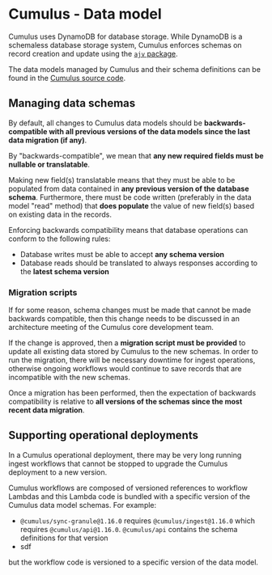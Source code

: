 # Cumulus - Data model

Cumulus uses DynamoDB for database storage. While DynamoDB is a schemaless database storage system, Cumulus enforces schemas on record creation and update using the [`ajv` package](https://github.com/epoberezkin/ajv).

The data models managed by Cumulus and their schema definitions can be found in the [Cumulus source code](./packages/api/models/schemas.js).

## Managing data schemas

By default, all changes to Cumulus data models should be **backwards-compatible with all previous versions of the data models since the last data migration (if any)**.

By "backwards-compatible", we mean that **any new required fields must be nullable or translatable**.

Making new field(s) translatable means that they must be able to be populated from data contained in **any previous version of the database schema**. Furthermore, there must be code written (preferably in the data model "read" method) that **does populate** the value of new field(s) based on existing data in the records.

Enforcing backwards compatibility means that database operations can conform to the following rules:

- Database writes must be able to accept **any schema version**
- Database reads should be translated to always responses according to the **latest schema version**

### Migration scripts

If for some reason, schema changes must be made that cannot be made backwards compatible, then this change needs to be discussed in an architecture meeting of the Cumulus core development team.

If the change is approved, then a **migration script must be provided** to update all existing data stored by Cumulus to the new schemas. In order to run the migration, there will be necessary downtime for ingest operations, otherwise ongoing workflows would continue to save records that are incompatible with the new schemas.

Once a migration has been performed, then the expectation of backwards compatibility is relative to **all versions of the schemas since the most recent data migration**.

## Supporting operational deployments

In a Cumulus operational deployment, there may be very long running ingest workflows that cannot be stopped to upgrade the Cumulus deployment to a new version.

Cumulus workflows are composed of versioned references to workflow Lambdas and this Lambda code is bundled with a specific version of the Cumulus data model schemas. For example:

- `@cumulus/sync-granule@1.16.0` requires `@cumulus/ingest@1.16.0` which requires `@cumulus/api@1.16.0`. `@cumulus/api` contains the schema definitions for that version
- sdf

but the workflow code is versioned to a specific version of the data model.
